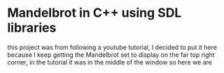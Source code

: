 # Mandelbrot in C++ using SDL libraries
this project was from following a youtube tutorial, I decided to put it here because 
I keep getting the Mandelbrot set to display on the far top right corner, in the tutorial it was in the middle of the window so here we are
